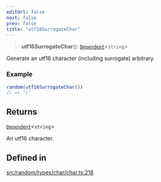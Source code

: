 ```yaml
---
editUrl: false
next: false
prev: false
title: "utf16SurrogateChar"
---
```


> **utf16SurrogateChar**(): [`Dependent`](/api/interfaces/dependent/)\<`string`\>

Generate an utf16 character (including surrogate) arbitrary.

### Example
```ts
random(utf16SurrogateChar())
// => "c"
```

## Returns

[`Dependent`](/api/interfaces/dependent/)\<`string`\>

An utf16 character.

## Defined in

[src/random/types/char/char.ts:218](https://github.com/skyleague/axioms/blob/75fb1c5c977f1940e84e5cdcef2be336d1fd81da/src/random/types/char/char.ts#L218)

